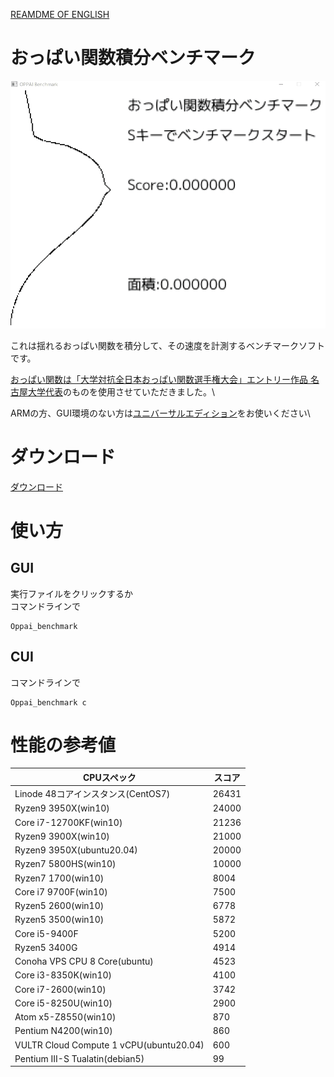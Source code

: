 [REAMDME OF ENGLISH](./Readme_en.md)
# おっぱい関数積分ベンチマーク

![Oppai](https://github.com/PenguinCabinet/Oppai_benchmark/raw/master/explanation/Oppai.gif)

これは揺れるおっぱい関数を積分して、その速度を計測するベンチマークソフトです。 

[おっぱい関数は「大学対抗全日本おっぱい関数選手権大会」エントリー作品 名古屋大学代表](https://www.desmos.com/calculator/i05puaquwh?lang=ja)のものを使用させていただきました。\

ARMの方、GUI環境のない方は[ユニバーサルエディション](https://github.com/PenguinCabinet/Oppai_benchmark_universal_edition/)をお使いください\


# ダウンロード
[ダウンロード](https://github.com/PenguinCabinet/Oppai_benchmark/releases/latest)

# 使い方

## GUI
実行ファイルをクリックするか\
コマンドラインで
```shell
Oppai_benchmark
```

## CUI
コマンドラインで
```shell
Oppai_benchmark c
```


# 性能の参考値

CPUスペック | スコア 
--- | ---
Linode 48コアインスタンス(CentOS7)|26431
Ryzen9 3950X(win10) | 24000
Core i7-12700KF(win10)|21236
Ryzen9 3900X(win10)| 21000
Ryzen9 3950X(ubuntu20.04) | 20000
Ryzen7 5800HS(win10)| 10000
Ryzen7 1700(win10) | 8004
Core i7 9700F(win10)| 7500
Ryzen5 2600(win10) |6778
Ryzen5 3500(win10)|5872
Core i5-9400F|5200
Ryzen5 3400G|4914
Conoha VPS CPU 8 Core(ubuntu)|4523
Core i3-8350K(win10)|4100
Core i7-2600(win10)|3742
Core i5-8250U(win10)|2900
Atom x5-Z8550(win10)|870
Pentium N4200(win10)|860
VULTR Cloud Compute 1 vCPU(ubuntu20.04)|600
Pentium III-S Tualatin(debian5)| 99
